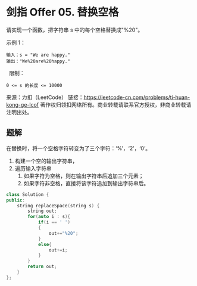 # 剑指 Offer 05. 替换空格

请实现一个函数，把字符串 s 中的每个空格替换成"%20"。

示例 1：

    输入：s = "We are happy."
    输出："We%20are%20happy."
 
限制：

    0 <= s 的长度 <= 10000

来源：力扣（LeetCode）
链接：https://leetcode-cn.com/problems/ti-huan-kong-ge-lcof
著作权归领扣网络所有。商业转载请联系官方授权，非商业转载请注明出处。

## 题解

在替换时，将一个空格字符转变为了三个字符：‘%’，‘2’，‘0’。

1. 构建一个空的输出字符串，
2. 遍历输入字符串
   1. 如果字符为空格，则在输出字符串后追加三个元素；
   2. 如果字符非空格，直接将该字符追加到输出字符串后。

```C++
class Solution {
public:
    string replaceSpace(string s) {
        string out;
        for(auto i : s){
            if(i == ' ')
            {
                out+="%20";
            }
            else{
                out+=i;
            }
        }
        return out;
    }
};
```